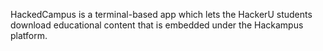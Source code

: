 HackedCampus is a terminal-based app which lets the HackerU students download educational content that is embedded under the Hackampus platform.
